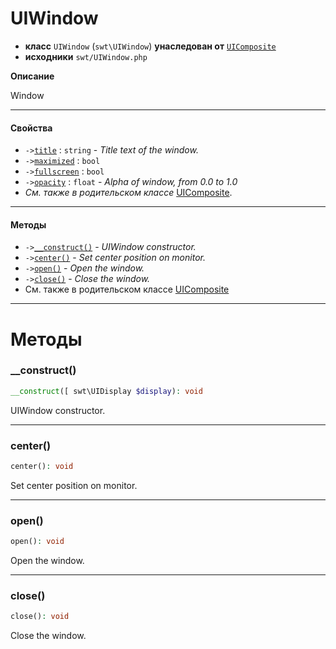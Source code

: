 # UIWindow

- **класс** `UIWindow` (`swt\UIWindow`) **унаследован от** [`UIComposite`](https://github.com/jphp-compiler/jphp-swt-ext/blob/master/api-docs/classes/swt/UIComposite.ru.md)
- **исходники** `swt/UIWindow.php`

**Описание**

Window

---

#### Свойства

- `->`[`title`](#prop-title) : `string` - _Title text of the window._
- `->`[`maximized`](#prop-maximized) : `bool`
- `->`[`fullscreen`](#prop-fullscreen) : `bool`
- `->`[`opacity`](#prop-opacity) : `float` - _Alpha of window, from 0.0 to 1.0_
- *См. также в родительском классе* [UIComposite](https://github.com/jphp-compiler/jphp-swt-ext/blob/master/api-docs/classes/swt/UIComposite.ru.md).

---

#### Методы

- `->`[`__construct()`](#method-__construct) - _UIWindow constructor._
- `->`[`center()`](#method-center) - _Set center position on monitor._
- `->`[`open()`](#method-open) - _Open the window._
- `->`[`close()`](#method-close) - _Close the window._
- См. также в родительском классе [UIComposite](https://github.com/jphp-compiler/jphp-swt-ext/blob/master/api-docs/classes/swt/UIComposite.ru.md)

---
# Методы

<a name="method-__construct"></a>

### __construct()
```php
__construct([ swt\UIDisplay $display): void
```
UIWindow constructor.

---

<a name="method-center"></a>

### center()
```php
center(): void
```
Set center position on monitor.

---

<a name="method-open"></a>

### open()
```php
open(): void
```
Open the window.

---

<a name="method-close"></a>

### close()
```php
close(): void
```
Close the window.